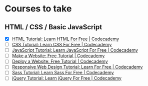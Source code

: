 # Courses to take

## HTML / CSS / Basic JavaScript

- [x] [HTML Tutorial: Learn HTML For Free \| Codecademy](https://www.codecademy.com/learn/learn-html)
- [ ] [CSS Tutorial: Learn CSS For Free \| Codecademy](https://www.codecademy.com/learn/learn-css)
- [ ] [JavaScript Tutorial: Learn JavaScript For Free \| Codecademy](https://www.codecademy.com/learn/introduction-to-javascript)
- [ ] [Make a Website: Free Tutorial \| Codecademy](https://www.codecademy.com/learn/make-a-website)
- [ ] [Deploy a Website: Free Tutorial \| Codecademy](https://www.codecademy.com/learn/deploy-a-website)
- [ ] [Responsive Web Design Tutorial: Learn For Free \| Codecademy](https://www.codecademy.com/learn/learn-responsive-design)
- [ ] [Sass Tutorial: Learn Sass For Free \| Codecademy](https://www.codecademy.com/learn/learn-sass)
- [ ] [jQuery Tutorial: Learn jQuery For Free \| Codecademy](https://www.codecademy.com/learn/learn-jquery)
